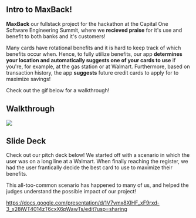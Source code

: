 ## Intro to MaxBack!
**MaxBack** our fullstack project for the hackathon at the Capital One Software Engineering Summit, where we **recieved praise** for it's use and benefit to both banks and it's customers!

Many cards have rotational benefits and it is hard to keep track of which benefits occur when. Hence, to fully utilize benefits, our app **determines your location and automatically suggests one of your cards to use** if you're, for example, at the gas station or at Walmart. Furthermore, based on transaction history, the app **suggests** future credit cards to apply for to maximize savings!

Check out the gif below for a walkthrough!

## Walkthrough
![](Media/maxback.gif)

## Slide Deck 
Check out our pitch deck below! We started off with a scenario in which the user was on a long line at a Walmart. When finally reaching the register, we had the user frantically decide the best card to use to maximize their benefits. 

This all-too-common scenario has happened to many of us, and helped the judges understand the possible impact of our project!

https://docs.google.com/presentation/d/1V7vmx8XlHF_xF9rxd-3_x28iWT4014zT6cxX6pWawTs/edit?usp=sharing
